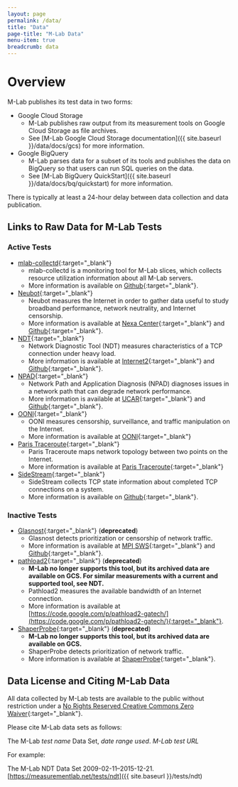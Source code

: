 ```yaml
---
layout: page
permalink: /data/
title: "Data"
page-title: "M-Lab Data"
menu-item: true
breadcrumb: data
---
```


# Overview

M-Lab publishes its test data in two forms:

* Google Cloud Storage
  * M-Lab publishes raw output from its measurement tools on Google Cloud Storage as file archives.
  * See [M-Lab Google Cloud Storage documentation]({{ site.baseurl }}/data/docs/gcs) for more information.
* Google BigQuery
  * M-Lab parses data for a subset of its tools and publishes the data on BigQuery so that users can run SQL queries on the data.
  * See [M-Lab BigQuery QuickStart]({{ site.baseurl }}/data/docs/bq/quickstart) for more information.

There is typically at least a 24-hour delay between data collection and data publication.

## Links to Raw Data for M-Lab Tests

### Active Tests

* [mlab-collectd](https://console.developers.google.com/storage/browser/m-lab/utilization/){:target="_blank"}
  * mlab-collectd is a monitoring tool for M-Lab slices, which collects resource utilization information about all M-Lab servers.
  * More information is available on [Github](https://github.com/m-lab/collectd-mlab){:target="_blank"}.
* [Neubot](https://console.developers.google.com/storage/browser/m-lab/neubot/){:target="_blank"}
  * Neubot measures the Internet in order to gather data useful to study broadband performance, network neutrality, and Internet censorship.
  * More information is available at [Nexa Center](https://neubot.nexacenter.org/){:target="_blank"} and [Github](https://github.com/neubot){:target="_blank"}.
* [NDT](https://console.developers.google.com/storage/browser/m-lab/ndt/){:target="_blank"}
  * Network Diagnostic Tool (NDT) measures characteristics of a TCP connection under heavy load.
  * More information is available at [Internet2](http://software.internet2.edu/ndt/){:target="_blank"} and [Github](https://github.com/ndt-project/ndt){:target="_blank"}.
* [NPAD](https://console.developers.google.com/storage/browser/m-lab/npad/){:target="_blank"}
  * Network Path and Application Diagnosis (NPAD) diagnoses issues in a network path that can degrade network performance.
  * More information is available at [UCAR](http://www.ucar.edu/npad/){:target="_blank"} and [Github](https://github.com/npad/npad){:target="_blank"}.
* [OONI](https://console.developers.google.com/storage/browser/m-lab/ooni/){:target="_blank"}
  * OONI measures censorship, surveillance, and traffic manipulation on the Internet.
  * More information is available at [OONI](https://ooni.torproject.org/){:target="_blank"}
* [Paris Traceroute](https://console.developers.google.com/storage/browser/m-lab/paris-traceroute/){:target="_blank"}
  * Paris Traceroute maps network topology between two points on the Internet.
  * More information is available at [Paris Traceroute](http://www.paris-traceroute.net/){:target="_blank"}
* [SideStream](https://console.developers.google.com/storage/browser/m-lab/sidestream/){:target="_blank"}
  * SideStream collects TCP state information about completed TCP connections on a system.
  * More information is available on [Github](https://github.com/npad/sidestream){:target="_blank"}.

### Inactive Tests

* [Glasnost](https://console.developers.google.com/storage/browser/m-lab/glasnost/){:target="_blank"} (**deprecated**)
  * Glasnost detects prioritization or censorship of network traffic.
  * More information is available at [MPI SWS](http://broadband.mpi-sws.org/transparency/bttest-mlab.php){:target="_blank"} and [Github](https://github.com/marcelscode/glasnost){:target="_blank"}.
* [pathload2](https://console.developers.google.com/storage/browser/m-lab/pathload2/){:target="_blank"} (**deprecated**)
  * **M-Lab no longer supports this tool, but its archived data are available on GCS. For similar measurements with a current and supported tool, see NDT.**
  * Pathload2 measures the available bandwidth of an Internet connection.
  * More information is available at [https://code.google.com/p/pathload2-gatech/](https://code.google.com/p/pathload2-gatech/){:target="_blank"}.
* [ShaperProbe](https://console.developers.google.com/storage/browser/m-lab/shaperprobe/){:target="_blank"} (**deprecated**)
  * **M-Lab no longer supports this tool, but its archived data are available on GCS.**
  * ShaperProbe detects prioritization of network traffic.
  * More information is available at [ShaperProbe](http://netinfer.net/diffprobe/shaperprobe.html){:target="_blank"}.

## Data License and Citing M-Lab Data

All data collected by M-Lab tests are available to the public without restriction under a [No Rights Reserved Creative Commons Zero Waiver](http://creativecommons.org/about/cc0){:target="_blank"}.

Please cite M-Lab data sets as follows:

The M-Lab *test name* Data Set, *date range used*. *M-Lab test URL*

For example:

The M-Lab NDT Data Set 2009-02-11–2015-12-21. [https://measurementlab.net/tests/ndt]({{ site.baseurl }}/tests/ndt)
